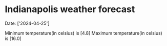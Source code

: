 # Indianapolis weather forecast 
Date: ['2024-04-25'] 

Minimum temperature(in celsius) is [4.8] 
Maximum temperature(in celsius) is [16.0]